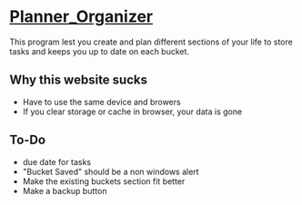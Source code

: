 # [Planner_Organizer](https://c78c73.github.io/Planner_Organizer/)
This program lest you create and plan different sections of your life to store tasks and keeps you up to date on each bucket.

## Why this website sucks
- Have to use the same device and browers
- If you clear storage or cache in browser, your data is gone


## To-Do
- due date for tasks
- "Bucket Saved" should be a non windows alert
- Make the existing buckets section fit better
- Make a backup button
